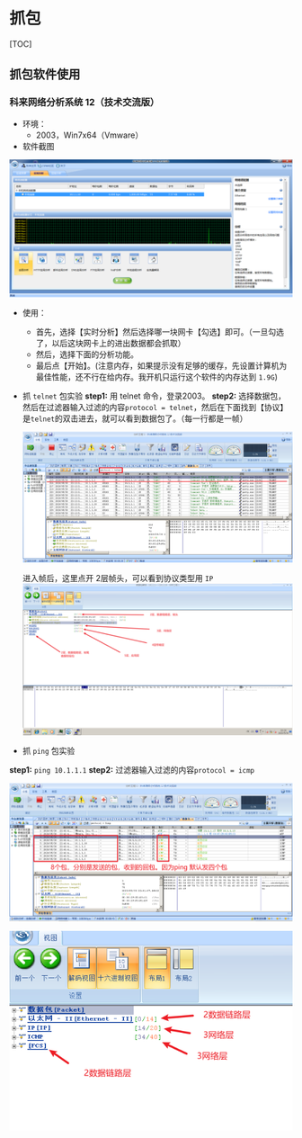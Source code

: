 # 抓包

[TOC]

## 抓包软件使用

### 科来网络分析系统 12（技术交流版）

* 环境：
  * 2003，Win7x64（Vmware）
* 软件截图

![看不到图片是科学问题](https://raw.githubusercontent.com/yiyah/Picture_Material/master/2020-05-30_21-44-11.png)

* 使用：

  * 首先，选择【实时分析】然后选择哪一块网卡【勾选】即可。（一旦勾选了，以后这块网卡上的进出数据都会抓取）
  * 然后，选择下面的分析功能。
  * 最后点【开始】。(注意内存，如果提示没有足够的缓存，先设置计算机为最佳性能，还不行在给内存。我开机只运行这个软件的内存达到 `1.9G`)
  
* 抓 `telnet` 包实验
  **step1:** 用 telnet 命令，登录2003。
  **step2:** 选择数据包，然后在过滤器输入过滤的内容`protocol = telnet`，然后在下面找到【协议】是`telnet`的双击进去，就可以看到数据包了。（每一行都是一帧）

  ![看不到图片是科学问题](https://raw.githubusercontent.com/yiyah/Picture_Material/master/2020-05-30_22-38-52.png)

  进入帧后，这里点开 2层帧头，可以看到协议类型用 `IP`
  ![看不到图片是科学问题](https://raw.githubusercontent.com/yiyah/Picture_Material/master/2020-05-30_22-26-56.png)

* 抓 `ping` 包实验

**step1:** `ping 10.1.1.1`
**step2:** 过滤器输入过滤的内容`protocol = icmp`

![看不到图片是科学问题](https://raw.githubusercontent.com/yiyah/Picture_Material/master/2020-05-30_22-43-20.png)

![看不到图片是科学问题](https://raw.githubusercontent.com/yiyah/Picture_Material/master/2020-05-30_22-44-51.png)
